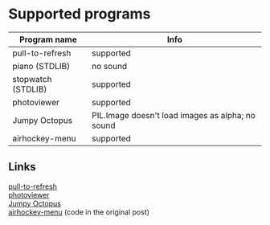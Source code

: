 Supported programs
==================

Program name        | Info
------------------- | -------------
pull-to-refresh     | supported
piano (STDLIB)      | no sound
stopwatch (STDLIB)  | supported
photoviewer         | supported
Jumpy Octopus       | PIL.Image doesn't load images as alpha; no sound
airhockey-menu      | supported

Links
-----
[pull-to-refresh]<br>
[photoviewer]<br>
[Jumpy Octopus]<br>
[airhockey-menu] (code in the original post)<br>

  [pull-to-refresh]: http://omz-forums.appspot.com/pythonista/post/5906241792507904
  [photoviewer]:     http://www.google.com
  [Jumpy Octopus]:   http://omz-forums.appspot.com/pythonista/post/5806864235233280
  [airhockey-menu]:  http://omz-forums.appspot.com/pythonista/post/6362464291651584
